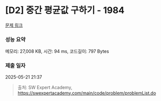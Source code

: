 # [D2] 중간 평균값 구하기 - 1984 

[문제 링크](https://swexpertacademy.com/main/code/problem/problemDetail.do?contestProbId=AV5Pw_-KAdcDFAUq) 

### 성능 요약

메모리: 27,008 KB, 시간: 94 ms, 코드길이: 797 Bytes

### 제출 일자

2025-05-21 21:37



> 출처: SW Expert Academy, https://swexpertacademy.com/main/code/problem/problemList.do